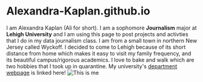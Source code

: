 # Alexandra-Kaplan.github.io
I am Alexandra Kaplan (Ali for short). I am a sophomore **Journalism** major at **Lehigh University** and I am using this page to post projects and activties that I do in my data journalism class. I am from a small town in northern New Jersey called Wyckoff. I decided to come to Lehigh because of its short distance from home which makes it easy to visit my family frequency, and its beautiful campus/rigorous academics. I love to bake and walk which are two hobbies that I took up in quarantine. 
My university's [department webpage](https://journalism.cas.lehigh.edu/) is linked here!
![This is me](https://thebrownandwhite.com/wp-content/uploads/2021/09/ali-kaplan_web-1.jpg)
